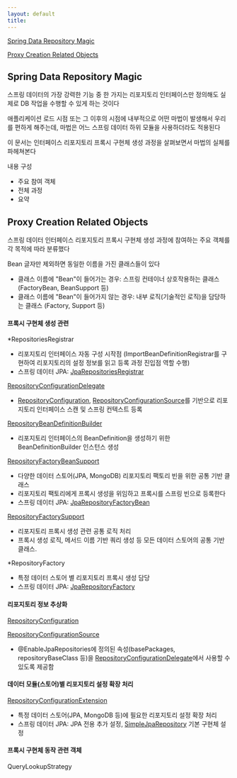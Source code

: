 ```yaml
---
layout: default
title:
---
```


[Spring Data Repository Magic](#spring-data-repository-magic)

[Proxy Creation Related Objects](#proxy-creation-related-objects)

## Spring Data Repository Magic

스프링 데이터의 가장 강력한 기능 중 한 가지는 리포지토리 인터페이스만 정의해도 실제로 DB 작업을 수행할 수 있게 하는 것이다

애플리케이션 로드 시점 또는 그 이후의 시점에 내부적으로 어떤 마법이 발생해서 우리를 편하게 해주는데, 마법은 어느 스프링 데이터 하위 모듈을 사용하더라도 적용된다

이 문서는 인터페이스 리포지토리 프록시 구현체 생성 과정을 살펴보면서 마법의 실체를 파헤쳐본다

내용 구성
- 주요 참여 객체
- 전체 과정
- 요약

## Proxy Creation Related Objects

스프링 데이터 인터페이스 리포지토리 프록시 구현체 생성 과정에 참여하는 주요 객체를 각 목적에 따라 분류했다

Bean 글자만 제외하면 동일한 이름을 가진 클래스들이 있다
- 클래스 이름에 "Bean"이 들어가는 경우: 스프링 컨테이너 상호작용하는 클래스 (FactoryBean, BeanSupport 등)
- 클래스 이름에 "Bean"이 들어가지 않는 경우: 내부 로직(기술적인 로직)을 담당하는 클래스 (Factory, Support 등)

#### 프록시 구현체 생성 관련

*RepositoriesRegistrar 
- 리포지토리 인터페이스 자동 구성 시작점 (ImportBeanDefinitionRegistrar를 구현하여 리포지토리의 설정 정보를 읽고 등록 과정 진입점 역할 수행)
- 스프링 데이터 JPA: [JpaRepositoriesRegistrar](../jpa/txt/spring%20data%20jpa%20mystery.md#jparepositoriesregistrar-스프링-부트)

[RepositoryConfigurationDelegate](./spring%20data%20repository%20config%20objects.md#repositoryconfigurationdelegate)
- [RepositoryConfiguration](./spring%20data%20repository%20config%20objects.md#repositoryconfiguration), [RepositoryConfigurationSource](./spring%20data%20repository%20config%20objects.md#repositoryconfigurationsource)를 기반으로 리포지토리 인터페이스 스캔 및 스프링 컨텍스트 등록

[RepositoryBeanDefinitionBuilder]()
- 리포지토리 인터페이스의 BeanDefinition을 생성하기 위한 BeanDefinitionBuilder 인스턴스 생성

[RepositoryFactoryBeanSupport]()
- 다양한 데이터 스토어(JPA, MongoDB) 리포지토리 팩토리 빈을 위한 공통 기반 클래스
- 리포지토리 팩토리에게 프록시 생성을 위임하고 프록시를 스프링 빈으로 등록한다
- 스프링 데이터 JPA: [JpaRepositoryFactoryBean](../jpa/txt/spring%20data%20jpa%20objects.md#jparepositoryfactorybean)

[RepositoryFactorySupport]()
- 리포지토리 프록시 생성 관련 공통 로직 처리
- 프록시 생성 로직, 메서드 이름 기반 쿼리 생성 등 모든 데이터 스토어의 공통 기반 클래스.

*RepositoryFactory
- 특정 데이터 스토어 별 리포지토리 프록시 생성 담당
- 스프링 데이터 JPA: [JpaRepositoryFactory](../jpa/txt/spring%20data%20jpa%20objects.md#jparepositoryfactory)

#### 리포지토리 정보 추상화

[RepositoryConfiguration]()

[RepositoryConfigurationSource](./spring%20data%20repository%20source.md#repositoryconfigurationsource)
- @EnableJpaRepositories에 정의된 속성(basePackages, repositoryBaseClass 등)을 [RepositoryConfigurationDelegate](./spring%20data%20objects.md#repositoryconfigurationdelegate)에서 사용할 수 있도록 제공함

#### 데이터 모듈(스토어)별 리포지토리 설정 확장 처리

[RepositoryConfigurationExtension](./spring%20data%20objects.md#repositoryconfigurationextension)
- 특정 데이터 스토어(JPA, MongoDB 등)에 필요한 리포지토리 설정 확장 처리
- 스프링 데이터 JPA: JPA 전용 추가 설정, [SimpleJpaRepository](../jpa/txt/simple%20jpa%20repository.md) 기본 구현체 설정

#### 프록시 구현체 동작 관련 객체

QueryLookupStrategy